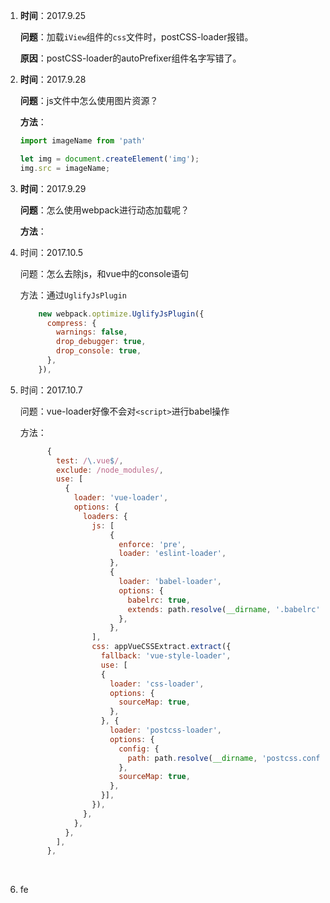 

1. **时间**：2017.9.25

   **问题**：加载```iView```组件的```css```文件时，postCSS-loader报错。

   **原因**：postCSS-loader的autoPrefixer组件名字写错了。

2. **时间**：2017.9.28

   **问题**：js文件中怎么使用图片资源？

   **方法**：

   ```javascript
   import imageName from 'path'

   let img = document.createElement('img');
   img.src = imageName;
   ```

3. **时间**：2017.9.29

   **问题**：怎么使用webpack进行动态加载呢？

   **方法**：

4. 时间：2017.10.5

   问题：怎么去除js，和vue中的console语句

   方法：通过```UglifyJsPlugin```

   ```javascript
       new webpack.optimize.UglifyJsPlugin({
         compress: {
           warnings: false,
           drop_debugger: true,
           drop_console: true,
         },
       }),
   ```

5. 时间：2017.10.7

   问题：vue-loader好像不会对```<script>```进行babel操作

   方法：

   ```javascript
         {
           test: /\.vue$/,
           exclude: /node_modules/,
           use: [
             {
               loader: 'vue-loader',
               options: {
                 loaders: {
                   js: [
                       {
                         enforce: 'pre',
                         loader: 'eslint-loader',
                       },
                       {
                         loader: 'babel-loader',
                         options: {
                           babelrc: true,
                           extends: path.resolve(__dirname, '.babelrc'),
                         },
                       },
                   ],
                   css: appVueCSSExtract.extract({
                     fallback: 'vue-style-loader',
                     use: [
                     {
                       loader: 'css-loader',
                       options: {
                         sourceMap: true,
                       },
                     }, {
                       loader: 'postcss-loader',
                       options: {
                         config: {
                           path: path.resolve(__dirname, 'postcss.config.js'),
                         },
                         sourceMap: true,
                       },
                     }],
                   }),
                 },
               },
             },
           ],
         },
   ```

   ​

6. fe

   ​